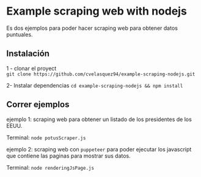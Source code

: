 # Example scraping web with nodejs

Es dos ejemplos para poder hacer scraping web para obtener datos puntuales.

## Instalación 
1 - clonar el proyect  
```git clone https://github.com/cvelasquez94/example-scraping-nodejs.git```

2- Instalar dependencias
    ```cd example-scraping-nodejs && npm install ```

## Correr ejemplos
ejemplo 1: scraping web para obtener un listado de los presidentes de los EEUU. 

Terminal: 
 ```node potusScraper.js```

ejemplo 2: scraping web con `puppeteer` para poder ejecutar los javascript que contiene las paginas para mostrar sus datos.

Terminal: 
 ```node renderingJsPage.js```